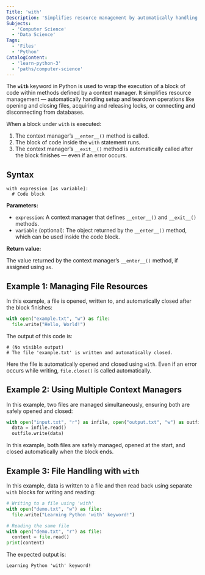 ```yaml
---
Title: 'with'
Description: 'Simplifies resource management by automatically handling setup and teardown actions using context managers.'
Subjects:
  - 'Computer Science'
  - 'Data Science'
Tags:
  - 'Files'
  - 'Python'
CatalogContent:
  - 'learn-python-3'
  - 'paths/computer-science'
---
```


The **`with`** keyword in Python is used to wrap the execution of a block of code within methods defined by a context manager. It simplifies resource management — automatically handling setup and teardown operations like opening and closing files, acquiring and releasing locks, or connecting and disconnecting from databases.

When a block under `with` is executed:

1. The context manager’s `__enter__()` method is called.
2. The block of code inside the `with` statement runs.
3. The context manager’s `__exit__()` method is automatically called after the block finishes — even if an error occurs.

## Syntax

```pseudo
with expression [as variable]:
  # Code block
```

**Parameters:**

- `expression`: A context manager that defines `__enter__()` and `__exit__()` methods.
- `variable` (optional): The object returned by the `__enter__()` method, which can be used inside the code block.

**Return value:**

The value returned by the context manager’s `__enter__()` method, if assigned using `as`.

## Example 1: Managing File Resources

In this example, a file is opened, written to, and automatically closed after the block finishes:

```py
with open("example.txt", "w") as file:
  file.write("Hello, World!")
```

The output of this code is:

```shell
# (No visible output)
# The file 'example.txt' is written and automatically closed.
```

Here the file is automatically opened and closed using `with`. Even if an error occurs while writing, `file.close()` is called automatically.

## Example 2: Using Multiple Context Managers

In this example, two files are managed simultaneously, ensuring both are safely opened and closed:

```py
with open("input.txt", "r") as infile, open("output.txt", "w") as outfile:
  data = infile.read()
  outfile.write(data)
```

In this example, both files are safely managed, opened at the start, and closed automatically when the block ends.

## Example 3: File Handling with `with`

In this example, data is written to a file and then read back using separate `with` blocks for writing and reading:

```py
# Writing to a file using 'with'
with open("demo.txt", "w") as file:
  file.write("Learning Python 'with' keyword!")

# Reading the same file
with open("demo.txt", "r") as file:
  content = file.read()
print(content)
```

The expected output is:

```shell
Learning Python 'with' keyword!
```
